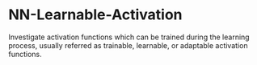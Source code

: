# NN-Learnable-Activation
Investigate activation functions which can be trained during the learning process, usually referred as trainable, learnable, or adaptable activation functions. 

